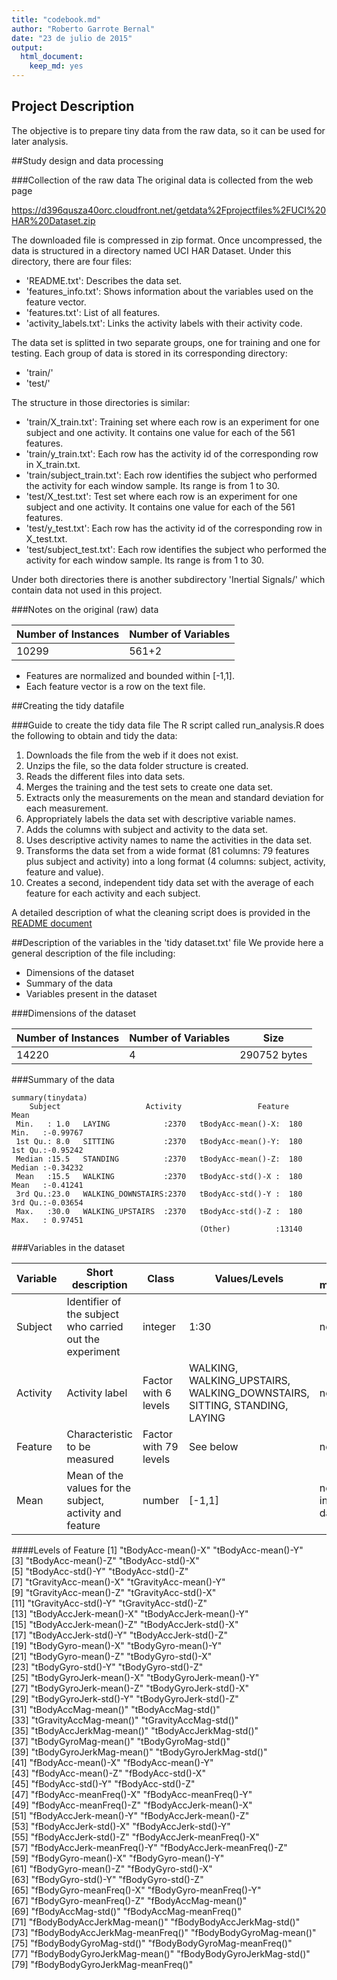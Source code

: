 ```yaml
---
title: "codebook.md"
author: "Roberto Garrote Bernal"
date: "23 de julio de 2015"
output:
  html_document:
    keep_md: yes
---
```


## Project Description
The objective is to prepare tiny data from the raw data, so it can be used for later analysis.

##Study design and data processing

###Collection of the raw data
The original data is collected from the web page

https://d396qusza40orc.cloudfront.net/getdata%2Fprojectfiles%2FUCI%20HAR%20Dataset.zip

The downloaded file is compressed in zip format.
Once uncompressed, the data is structured in a directory named UCI HAR Dataset. Under this directory, there are four files:
- 'README.txt': Describes the data set.
- 'features_info.txt': Shows information about the variables used on the feature vector.
- 'features.txt': List of all features.
- 'activity_labels.txt': Links the activity labels with their activity code.

The data set is splitted in two separate groups, one for training and one for testing. Each group of data is stored in its corresponding directory:
- 'train/'
- 'test/'

The structure in those directories is similar:
- 'train/X_train.txt': Training set where each row is an experiment for one subject and one activity. It contains one value for each of the 561 features.
- 'train/y_train.txt': Each row has the activity id of the corresponding row in X_train.txt.
- 'train/subject_train.txt': Each row identifies the subject who performed the activity for each window sample. Its range is from 1 to 30. 
- 'test/X_test.txt': Test set where each row is an experiment for one subject and one activity. It contains one value for each of the 561 features.
- 'test/y_test.txt': Each row has the activity id of the corresponding row in X_test.txt.
- 'test/subject_test.txt': Each row identifies the subject who performed the activity for each window sample. Its range is from 1 to 30. 

Under both directories there is another subdirectory 'Inertial Signals/' which contain data not used in this project. 

###Notes on the original (raw) data 

Number of Instances | Number of Variables
--------------------|----------------------
              10299 |                561+2


- Features are normalized and bounded within [-1,1].
- Each feature vector is a row on the text file.

##Creating the tidy datafile

###Guide to create the tidy data file
The R script called run_analysis.R does the following to obtain and tidy the data:

1. Downloads the file from the web if it does not exist.
2. Unzips the file, so the data folder structure is created.
2. Reads the different files into data sets.
3. Merges the training and the test sets to create one data set.
2. Extracts only the measurements on the mean and standard deviation for each measurement. 
3. Appropriately labels the data set with descriptive variable names. 
4. Adds the columns with subject and activity to the data set.
5. Uses descriptive activity names to name the activities in the data set.
6. Transforms the data set from a wide format (81 columns: 79 features plus subject and activity) into a long format (4 columns: subject, activity, feature and value).
7. Creates a second, independent tidy data set with the average of each feature for each activity and each subject.

A detailed description of what the cleaning script does is provided in the [README document](README.md)

##Description of the variables in the 'tidy dataset.txt' file
We provide here a general description of the file including:
 - Dimensions of the dataset
 - Summary of the data
 - Variables present in the dataset
 
###Dimensions of the dataset
 
 Number of Instances | Number of Variables |  Size
---------------------|---------------------|---------
               14220 |                4    | 290752 bytes

###Summary of the data

```{r}
summary(tinydata)
    Subject                   Activity                 Feature           Mean         
 Min.   : 1.0   LAYING            :2370   tBodyAcc-mean()-X:  180   Min.   :-0.99767  
 1st Qu.: 8.0   SITTING           :2370   tBodyAcc-mean()-Y:  180   1st Qu.:-0.95242  
 Median :15.5   STANDING          :2370   tBodyAcc-mean()-Z:  180   Median :-0.34232  
 Mean   :15.5   WALKING           :2370   tBodyAcc-std()-X :  180   Mean   :-0.41241  
 3rd Qu.:23.0   WALKING_DOWNSTAIRS:2370   tBodyAcc-std()-Y :  180   3rd Qu.:-0.03654  
 Max.   :30.0   WALKING_UPSTAIRS  :2370   tBodyAcc-std()-Z :  180   Max.   : 0.97451  
                                          (Other)          :13140                     
```

###Variables in the dataset

Variable | Short description | Class | Values/Levels | Unit of measurement
---------|-------------------|-------|---------------|---------------------
Subject | Identifier of the subject who carried out the experiment | integer | 1:30 | none
Activity | Activity label | Factor with 6 levels| WALKING, WALKING_UPSTAIRS, WALKING_DOWNSTAIRS, SITTING, STANDING, LAYING | none
Feature | Characteristic to be measured | Factor with 79 levels | See below | none
Mean    | Mean of the values for the subject, activity and feature | number | [-1,1] | no specified in the raw data

####Levels of Feature
 [1] "tBodyAcc-mean()-X"               "tBodyAcc-mean()-Y"              
 [3] "tBodyAcc-mean()-Z"               "tBodyAcc-std()-X"               
 [5] "tBodyAcc-std()-Y"                "tBodyAcc-std()-Z"               
 [7] "tGravityAcc-mean()-X"            "tGravityAcc-mean()-Y"           
 [9] "tGravityAcc-mean()-Z"            "tGravityAcc-std()-X"            
[11] "tGravityAcc-std()-Y"             "tGravityAcc-std()-Z"            
[13] "tBodyAccJerk-mean()-X"           "tBodyAccJerk-mean()-Y"          
[15] "tBodyAccJerk-mean()-Z"           "tBodyAccJerk-std()-X"           
[17] "tBodyAccJerk-std()-Y"            "tBodyAccJerk-std()-Z"           
[19] "tBodyGyro-mean()-X"              "tBodyGyro-mean()-Y"             
[21] "tBodyGyro-mean()-Z"              "tBodyGyro-std()-X"              
[23] "tBodyGyro-std()-Y"               "tBodyGyro-std()-Z"              
[25] "tBodyGyroJerk-mean()-X"          "tBodyGyroJerk-mean()-Y"         
[27] "tBodyGyroJerk-mean()-Z"          "tBodyGyroJerk-std()-X"          
[29] "tBodyGyroJerk-std()-Y"           "tBodyGyroJerk-std()-Z"          
[31] "tBodyAccMag-mean()"              "tBodyAccMag-std()"              
[33] "tGravityAccMag-mean()"           "tGravityAccMag-std()"           
[35] "tBodyAccJerkMag-mean()"          "tBodyAccJerkMag-std()"          
[37] "tBodyGyroMag-mean()"             "tBodyGyroMag-std()"             
[39] "tBodyGyroJerkMag-mean()"         "tBodyGyroJerkMag-std()"         
[41] "fBodyAcc-mean()-X"               "fBodyAcc-mean()-Y"              
[43] "fBodyAcc-mean()-Z"               "fBodyAcc-std()-X"               
[45] "fBodyAcc-std()-Y"                "fBodyAcc-std()-Z"               
[47] "fBodyAcc-meanFreq()-X"           "fBodyAcc-meanFreq()-Y"          
[49] "fBodyAcc-meanFreq()-Z"           "fBodyAccJerk-mean()-X"          
[51] "fBodyAccJerk-mean()-Y"           "fBodyAccJerk-mean()-Z"          
[53] "fBodyAccJerk-std()-X"            "fBodyAccJerk-std()-Y"           
[55] "fBodyAccJerk-std()-Z"            "fBodyAccJerk-meanFreq()-X"      
[57] "fBodyAccJerk-meanFreq()-Y"       "fBodyAccJerk-meanFreq()-Z"      
[59] "fBodyGyro-mean()-X"              "fBodyGyro-mean()-Y"             
[61] "fBodyGyro-mean()-Z"              "fBodyGyro-std()-X"              
[63] "fBodyGyro-std()-Y"               "fBodyGyro-std()-Z"              
[65] "fBodyGyro-meanFreq()-X"          "fBodyGyro-meanFreq()-Y"         
[67] "fBodyGyro-meanFreq()-Z"          "fBodyAccMag-mean()"             
[69] "fBodyAccMag-std()"               "fBodyAccMag-meanFreq()"         
[71] "fBodyBodyAccJerkMag-mean()"      "fBodyBodyAccJerkMag-std()"      
[73] "fBodyBodyAccJerkMag-meanFreq()"  "fBodyBodyGyroMag-mean()"        
[75] "fBodyBodyGyroMag-std()"          "fBodyBodyGyroMag-meanFreq()"    
[77] "fBodyBodyGyroJerkMag-mean()"     "fBodyBodyGyroJerkMag-std()"     
[79] "fBodyBodyGyroJerkMag-meanFreq()"

